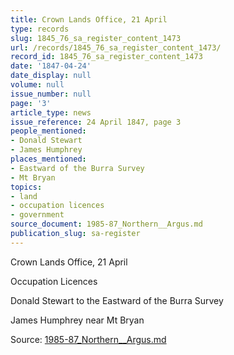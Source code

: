 ```yaml
---
title: Crown Lands Office, 21 April
type: records
slug: 1845_76_sa_register_content_1473
url: /records/1845_76_sa_register_content_1473/
record_id: 1845_76_sa_register_content_1473
date: '1847-04-24'
date_display: null
volume: null
issue_number: null
page: '3'
article_type: news
issue_reference: 24 April 1847, page 3
people_mentioned:
- Donald Stewart
- James Humphrey
places_mentioned:
- Eastward of the Burra Survey
- Mt Bryan
topics:
- land
- occupation licences
- government
source_document: 1985-87_Northern__Argus.md
publication_slug: sa-register
---
```


Crown Lands Office, 21 April

Occupation Licences

Donald Stewart to the Eastward of the Burra Survey

James Humphrey near Mt Bryan

Source: [1985-87_Northern__Argus.md](/downloads/markdown/1985-87_Northern__Argus.md)
